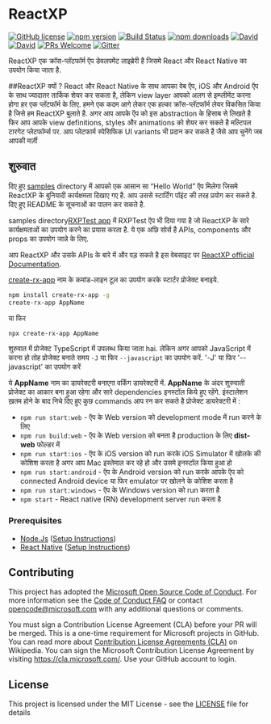 # ReactXP

[![GitHub license](https://img.shields.io/badge/license-MIT-blue.svg?style=flat-square)](https://github.com/Microsoft/reactxp/blob/master/LICENSE) [![npm version](https://img.shields.io/npm/v/reactxp.svg?style=flat-square)](https://www.npmjs.com/package/reactxp) [![Build Status](https://img.shields.io/travis/Microsoft/reactxp/master.svg?style=flat-square)](https://travis-ci.org/Microsoft/reactxp) [![npm downloads](https://img.shields.io/npm/dm/reactxp.svg?style=flat-square)](https://www.npmjs.com/package/reactxp) [![David](https://img.shields.io/david/Microsoft/reactxp.svg?style=flat-square)](https://github.com/Microsoft/reactxp) [![David](https://img.shields.io/david/dev/Microsoft/reactxp.svg?style=flat-square)](https://github.com/Microsoft/reactxp) [![PRs Welcome](https://img.shields.io/badge/PRs-welcome-brightgreen.svg?style=flat-square)](https://github.com/Microsoft/reactxp#contributing) [![Gitter](https://img.shields.io/gitter/room/nwjs/nw.js.svg?style=flat-square)](https://gitter.im/msreactxp/Lobby)

ReactXP एक क्रॉस-प्लॅटफॉर्म ऍप डेवलपमेंट लाइब्रेरी है जिसमे React और React Native का उपयोग किया जाता है. 

##ReactXP क्यों ?
React और React Native के साथ आपका वेब ऍप, iOS और Android ऍप के साथ ज्यादातर तार्किक शेयर कर सकता है, लेकिन view layer आपको अलग से  इम्प्लीमेंट करना होगा हर एक प्लॅटफॉर्म के लिए. हमने एक कदम आगे लेकर एक हल्का क्रॉस-प्लॅटफॉर्म लेयर विकसित किया है जिसे हम ReactXP बुलाते है. अगर आप  आपके ऍप को इस abstraction के हिसाब से लिखते है फिर आप आपके view definitions, styles और animations को शेयर कर सकते है मल्टिपल टारगेट प्लेटफॉर्म्स पर. आप प्लेटफार्म स्पेसिफिक UI variants भी प्रदान कर सकते है जैसे आप चुनेंगे जब आपकी मर्ज़ी

## शुरुवात
दिए हुए [samples](/samples) directory में आपको एक आसान सा “Hello World” ऍप मिलेगा जिसमे ReactXP के बुनियादी कार्यक्षमता दिखाए गए है. आप उससे स्टार्टिंग पॉइंट की तरह प्रयोग कर सकते है. दिए हुए README के सूचनाओं का पालन कर सकते है.

samples directory[RXPTest app](/samples/RXPTest) में RXPTest ऍप भी दिया गया है जो ReactXP के सारे कार्यक्षमताओं का उपयोग करने का प्रयास करता है.
ये एक अछि सोर्स है APIs, components और props का उपयोग जान्ने के लिए.

आप ReactXP और उसके APIs के बारे में और पड़ सकते है इस वेबसाइट पर [ReactXP official Documentation](https://microsoft.github.io/reactxp/docs/getting-started.html).

[create-rx-app](https://github.com/a-tarasyuk/create-rx-app) नाम के कमांड-लाइन टूल का उपयोग करके स्टार्टर प्रोजेक्ट बनाइये.

```sh
npm install create-rx-app -g
create-rx-app AppName
```

या फिर

```sh
npx create-rx-app AppName
```
शुरुवात में प्रोजेक्ट TypeScript में उपलब्ध किया जाता hai. लेकिन अगर आपको JavaScript में  करना हो तोह प्रोजेक्ट बनाते समय `-J` या फिर `--javascript` का  उपयोग  करें.
'-J' या  फिर '--javascript' का  उपयोग  करें 

ये **AppName** नाम का डायरेक्टरी बनाएगा वर्किंग डायरेक्टरी में. **AppName** के अंदर शुरुवाती प्रोजेक्ट का आकार बना हुआ रहेगा और सारे dependencies इनस्टॉल किये हुए रहेंगे. इंस्टालेशन ख़तम होने के बाद निचे दिए हुए कुछ commands आप रन कर सकते है प्रोजेक्ट डायरेक्टरी में :

- `npm run start:web` - ऍप के Web version को development mode में run करने के लिए
- `npm run build:web` - ऍप के Web version को बनता है production के लिए **dist-web** फोल्डर में
- `npm run start:ios` - ऍप के iOS version को run करके iOS Simulator में खोलके की कोशिश करता है अगर आप Mac इस्तेमाल कर रहे हो और उसमे इनस्टॉल किया हुआ हो 
- `npm run start:android` - ऍप के Android version को run करके आपके ऍप को connected Android device या फिर emulator पर खोलने के कोशिश करता है
- `npm run start:windows` - ऍप के Windows version को run करता है
- `npm start` - React native (RN) development server run करता है

### Prerequisites
* [Node.Js](https://nodejs.org/) ([Setup Instructions](https://nodejs.org/en/download/package-manager/))
* [React Native](https://facebook.github.io/react-native/) ([Setup Instructions](https://facebook.github.io/react-native/docs/getting-started))

## Contributing

This project has adopted the [Microsoft Open Source Code of Conduct](https://opensource.microsoft.com/codeofconduct/). For more information see the [Code of Conduct FAQ](https://opensource.microsoft.com/codeofconduct/faq/) or contact [opencode@microsoft.com](mailto:opencode@microsoft.com) with any additional questions or comments.

You must sign a Contribution License Agreement (CLA) before your PR will be merged. This is a one-time requirement for Microsoft projects in GitHub. You can read more about [Contribution License Agreements (CLA)](https://en.wikipedia.org/wiki/Contributor_License_Agreement) on Wikipedia. You can sign the Microsoft Contribution License Agreement by visiting https://cla.microsoft.com/. Use your GitHub account to login.

## License
This project is licensed under the MIT License - see the [LICENSE](LICENSE) file for details
